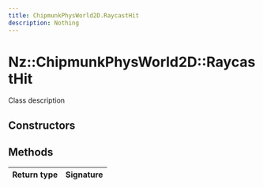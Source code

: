 ```yaml
---
title: ChipmunkPhysWorld2D.RaycastHit
description: Nothing
---
```


# Nz::ChipmunkPhysWorld2D::RaycastHit

Class description

## Constructors


## Methods

| Return type | Signature |
| ----------- | --------- |

